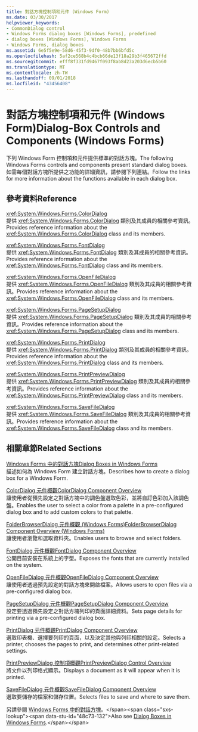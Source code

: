```yaml
---
title: 對話方塊控制項和元件 (Windows Form)
ms.date: 03/30/2017
helpviewer_keywords:
- CommonDialog control
- Windows Forms dialog boxes [Windows Forms], predefined
- dialog boxes [Windows Forms], Windows Forms
- Windows Forms, dialog boxes
ms.assetid: 6e5f5e9e-58d6-45f3-9df0-48b7bb6bfd5c
ms.openlocfilehash: 5af2ce568b4c4bcb66de13f18a29b3f465672ffd
ms.sourcegitcommit: efff8f331fd9467f093f8ab8d23a203d6ecb5b60
ms.translationtype: MT
ms.contentlocale: zh-TW
ms.lasthandoff: 09/01/2018
ms.locfileid: "43456408"
---
```

# <a name="dialog-box-controls-and-components-windows-forms"></a><span data-ttu-id="48c73-102">對話方塊控制項和元件 (Windows Form)</span><span class="sxs-lookup"><span data-stu-id="48c73-102">Dialog-Box Controls and Components (Windows Forms)</span></span>
<span data-ttu-id="48c73-103">下列 Windows Form 控制項和元件提供標準的對話方塊。</span><span class="sxs-lookup"><span data-stu-id="48c73-103">The following Windows Forms controls and components present standard dialog boxes.</span></span> <span data-ttu-id="48c73-104">如需每個對話方塊所提供之功能的詳細資訊，請參閱下列連結。</span><span class="sxs-lookup"><span data-stu-id="48c73-104">Follow the links for more information about the functions available in each dialog box.</span></span>  
  
## <a name="reference"></a><span data-ttu-id="48c73-105">參考資料</span><span class="sxs-lookup"><span data-stu-id="48c73-105">Reference</span></span>  
 <xref:System.Windows.Forms.ColorDialog>  
 <span data-ttu-id="48c73-106">提供 <xref:System.Windows.Forms.ColorDialog> 類別及其成員的相關參考資訊。</span><span class="sxs-lookup"><span data-stu-id="48c73-106">Provides reference information about the <xref:System.Windows.Forms.ColorDialog> class and its members.</span></span>  
  
 <xref:System.Windows.Forms.FontDialog>  
 <span data-ttu-id="48c73-107">提供 <xref:System.Windows.Forms.FontDialog> 類別及其成員的相關參考資訊。</span><span class="sxs-lookup"><span data-stu-id="48c73-107">Provides reference information about the <xref:System.Windows.Forms.FontDialog> class and its members.</span></span>  
  
 <xref:System.Windows.Forms.OpenFileDialog>  
 <span data-ttu-id="48c73-108">提供 <xref:System.Windows.Forms.OpenFileDialog> 類別及其成員的相關參考資訊。</span><span class="sxs-lookup"><span data-stu-id="48c73-108">Provides reference information about the <xref:System.Windows.Forms.OpenFileDialog> class and its members.</span></span>  
  
 <xref:System.Windows.Forms.PageSetupDialog>  
 <span data-ttu-id="48c73-109">提供 <xref:System.Windows.Forms.PageSetupDialog> 類別及其成員的相關參考資訊。</span><span class="sxs-lookup"><span data-stu-id="48c73-109">Provides reference information about the <xref:System.Windows.Forms.PageSetupDialog> class and its members.</span></span>  
  
 <xref:System.Windows.Forms.PrintDialog>  
 <span data-ttu-id="48c73-110">提供 <xref:System.Windows.Forms.PrintDialog> 類別及其成員的相關參考資訊。</span><span class="sxs-lookup"><span data-stu-id="48c73-110">Provides reference information about the <xref:System.Windows.Forms.PrintDialog> class and its members.</span></span>  
  
 <xref:System.Windows.Forms.PrintPreviewDialog>  
 <span data-ttu-id="48c73-111">提供 <xref:System.Windows.Forms.PrintPreviewDialog> 類別及其成員的相關參考資訊。</span><span class="sxs-lookup"><span data-stu-id="48c73-111">Provides reference information about the <xref:System.Windows.Forms.PrintPreviewDialog> class and its members.</span></span>  
  
 <xref:System.Windows.Forms.SaveFileDialog>  
 <span data-ttu-id="48c73-112">提供 <xref:System.Windows.Forms.SaveFileDialog> 類別及其成員的相關參考資訊。</span><span class="sxs-lookup"><span data-stu-id="48c73-112">Provides reference information about the <xref:System.Windows.Forms.SaveFileDialog> class and its members.</span></span>  
  
## <a name="related-sections"></a><span data-ttu-id="48c73-113">相關章節</span><span class="sxs-lookup"><span data-stu-id="48c73-113">Related Sections</span></span>  
 [<span data-ttu-id="48c73-114">Windows Forms 中的對話方塊</span><span class="sxs-lookup"><span data-stu-id="48c73-114">Dialog Boxes in Windows Forms</span></span>](../../../../docs/framework/winforms/dialog-boxes-in-windows-forms.md)  
 <span data-ttu-id="48c73-115">描述如何為 Windows Form 建立對話方塊。</span><span class="sxs-lookup"><span data-stu-id="48c73-115">Describes how to create a dialog box for a Windows Form.</span></span>  
  
 [<span data-ttu-id="48c73-116">ColorDialog 元件概觀</span><span class="sxs-lookup"><span data-stu-id="48c73-116">ColorDialog Component Overview</span></span>](../../../../docs/framework/winforms/controls/colordialog-component-overview-windows-forms.md)  
 <span data-ttu-id="48c73-117">讓使用者從預先設定之對話方塊中的調色盤選取色彩，並將自訂色彩加入該調色盤。</span><span class="sxs-lookup"><span data-stu-id="48c73-117">Enables the user to select a color from a palette in a pre-configured dialog box and to add custom colors to that palette.</span></span>  
  
 [<span data-ttu-id="48c73-118">FolderBrowserDialog 元件概觀 (Windows Forms)</span><span class="sxs-lookup"><span data-stu-id="48c73-118">FolderBrowserDialog Component Overview (Windows Forms)</span></span>](../../../../docs/framework/winforms/controls/folderbrowserdialog-component-overview-windows-forms.md)  
 <span data-ttu-id="48c73-119">讓使用者瀏覽和選取資料夾。</span><span class="sxs-lookup"><span data-stu-id="48c73-119">Enables users to browse and select folders.</span></span>  
  
 [<span data-ttu-id="48c73-120">FontDialog 元件概觀</span><span class="sxs-lookup"><span data-stu-id="48c73-120">FontDialog Component Overview</span></span>](../../../../docs/framework/winforms/controls/fontdialog-component-overview-windows-forms.md)  
 <span data-ttu-id="48c73-121">公開目前安裝在系統上的字型。</span><span class="sxs-lookup"><span data-stu-id="48c73-121">Exposes the fonts that are currently installed on the system.</span></span>  
  
 [<span data-ttu-id="48c73-122">OpenFileDialog 元件概觀</span><span class="sxs-lookup"><span data-stu-id="48c73-122">OpenFileDialog Component Overview</span></span>](../../../../docs/framework/winforms/controls/openfiledialog-component-overview-windows-forms.md)  
 <span data-ttu-id="48c73-123">讓使用者透過預先設定的對話方塊來開啟檔案。</span><span class="sxs-lookup"><span data-stu-id="48c73-123">Allows users to open files via a pre-configured dialog box.</span></span>  
  
 [<span data-ttu-id="48c73-124">PageSetupDialog 元件概觀</span><span class="sxs-lookup"><span data-stu-id="48c73-124">PageSetupDialog Component Overview</span></span>](../../../../docs/framework/winforms/controls/pagesetupdialog-component-overview-windows-forms.md)  
 <span data-ttu-id="48c73-125">設定要透過預先設定之對話方塊列印的頁面詳細資料。</span><span class="sxs-lookup"><span data-stu-id="48c73-125">Sets page details for printing via a pre-configured dialog box.</span></span>  
  
 [<span data-ttu-id="48c73-126">PrintDialog 元件概觀</span><span class="sxs-lookup"><span data-stu-id="48c73-126">PrintDialog Component Overview</span></span>](../../../../docs/framework/winforms/controls/printdialog-component-overview-windows-forms.md)  
 <span data-ttu-id="48c73-127">選取印表機、選擇要列印的頁面，以及決定其他與列印相關的設定。</span><span class="sxs-lookup"><span data-stu-id="48c73-127">Selects a printer, chooses the pages to print, and determines other print-related settings.</span></span>  
  
 [<span data-ttu-id="48c73-128">PrintPreviewDialog 控制項概觀</span><span class="sxs-lookup"><span data-stu-id="48c73-128">PrintPreviewDialog Control Overview</span></span>](../../../../docs/framework/winforms/controls/printpreviewdialog-control-overview-windows-forms.md)  
 <span data-ttu-id="48c73-129">將文件以列印格式顯示。</span><span class="sxs-lookup"><span data-stu-id="48c73-129">Displays a document as it will appear when it is printed.</span></span>  
  
 [<span data-ttu-id="48c73-130">SaveFileDialog 元件概觀</span><span class="sxs-lookup"><span data-stu-id="48c73-130">SaveFileDialog Component Overview</span></span>](../../../../docs/framework/winforms/controls/savefiledialog-component-overview-windows-forms.md)  
 <span data-ttu-id="48c73-131">選取要儲存的檔案和儲存位置。</span><span class="sxs-lookup"><span data-stu-id="48c73-131">Selects files to save and where to save them.</span></span>  
  
 <span data-ttu-id="48c73-132">另請參閱 [Windows Forms 中的對話方塊](https://msdn.microsoft.com/library/2chz8edb\(v=vs.110\))。</span><span class="sxs-lookup"><span data-stu-id="48c73-132">Also see [Dialog Boxes in Windows Forms](https://msdn.microsoft.com/library/2chz8edb\(v=vs.110\)).</span></span>
